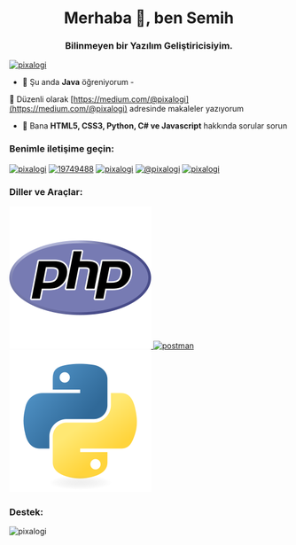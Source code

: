 <h1 align="center">Merhaba 👋, ben Semih</h1>
<h3 align="center">Bilinmeyen bir Yazılım Geliştiricisiyim.</h3>

<p align="left"> <a href="https://twitter.com/pixalogi" target="blank"><img src="https://img.shields.io/twitter/follow/pixalogi?logo=twitter&style=for-the-badge" alt="pixalogi" /></a> </p>

- 🌱 Şu anda **Java** öğreniyorum -

📝 Düzenli olarak [https://medium.com/@pixalogi](https://medium.com/@pixalogi) adresinde makaleler yazıyorum

- 💬 Bana **HTML5, CSS3, Python, C# ve Javascript** hakkında sorular sorun

<h3 align="left">Benimle iletişime geçin:</h3>
<p align="left">
<a href="https://twitter.com/pixalogi" target="blank"><img align="center" src="https://raw.githubusercontent.com/rahuldkjain/github-profile-readme-generator/master/src/images/icons/Social/twitter.svg" alt="pixalogi" height="30" width="40" /></a>
<a href="https://stackoverflow.com/users/19749488" target="blank"><img align="center" src="https://raw.githubusercontent.com/rahuldkjain/github-profile-readme-generator/master/src/images/icons/Social/stack-overflow.svg" alt="19749488" height="30" width="40" /></a>
<a href="https://instagram.com/pixalogi" target="blank"><img align="center" src="https://raw.githubusercontent.com/rahuldkjain/github-profile-readme-generator/master/src/images/icons/Social/instagram.svg" alt="pixalogi" height="30" width="40" /></a>
<a href="https://medium.com/@pixalogi" target="blank"><img align="center" src="https://raw.githubusercontent.com/rahuldkjain/github-profile-readme-generator/master/src/images/icons/Social/medium.svg" alt="@pixalogi" height="30" width="40" /></a>
<a href="https://www.youtube.com/c/pixalogi" target="blank"><img align="center" src="https://raw.githubusercontent.com/rahuldkjain/github-profile-readme-generator/master/src/images/icons/Social/youtube.svg" alt="pixalogi" height="30" width="40" /></a>
</p>

<h3 align="left">Diller ve Araçlar:</h3>
<p align="left"> <a href="https://www.php.net" target="_blank" rel="noreferrer"> <img src="https://raw.githubusercontent.com/devicons/devicon/master/icons/php/php-original.svg" alt="php" genişlik="40" yükseklik="40"/> </a> <a href="https://postman.com" target="_blank" rel="noreferrer"> <img src="https://www.vectorlogo.zone/logos/getpostman/getpostman-icon.svg" alt="postman" genişlik="40" yükseklik="40"/> </a> <a href="https://www.python.org" target="_blank" rel="noreferrer"> <img src="https://raw.githubusercontent.com/devicons/devicon/master/icons/python/python-original.svg" alt="python" genişlik="40" yükseklik="40"/> </a> </p>

<h3 align="left">Destek:</h3>
<p> <a href="https://www.buymeacoffee.com/pixalogi"> <img align="left" src="https://cdn.buymeacoffee.com/buttons/v2/default-yellow.png" height="50" width="210" alt="pixalogi" /></a> </p><br><br>

